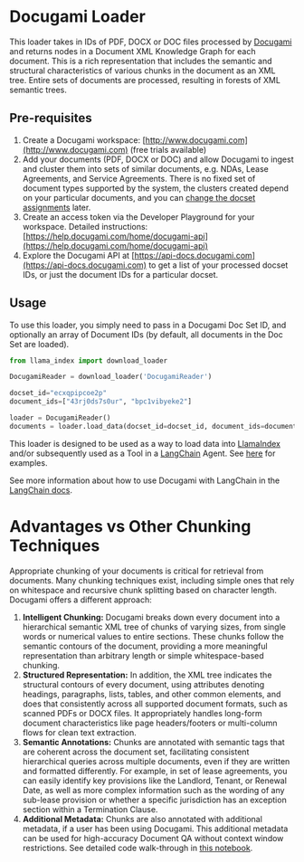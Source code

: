 # Docugami Loader

This loader takes in IDs of PDF, DOCX or DOC files processed by [Docugami](https://docugami.com) and returns nodes in a Document XML Knowledge Graph for each document. This is a rich representation that includes the semantic and structural characteristics of various chunks in the document as an XML tree. Entire sets of documents are processed, resulting in forests of XML semantic trees.

## Pre-requisites

1. Create a Docugami workspace: [http://www.docugami.com](http://www.docugami.com) (free trials available)
2. Add your documents (PDF, DOCX or DOC) and allow Docugami to ingest and cluster them into sets of similar documents, e.g. NDAs, Lease Agreements, and Service Agreements. There is no fixed set of document types supported by the system, the clusters created depend on your particular documents, and you can [change the docset assignments](https://help.docugami.com/home/working-with-the-doc-sets-view) later.
3. Create an access token via the Developer Playground for your workspace. Detailed instructions: [https://help.docugami.com/home/docugami-api](https://help.docugami.com/home/docugami-api)
4. Explore the Docugami API at [https://api-docs.docugami.com](https://api-docs.docugami.com) to get a list of your processed docset IDs, or just the document IDs for a particular docset. 

## Usage

To use this loader, you simply need to pass in a Docugami Doc Set ID, and optionally an array of Document IDs (by default, all documents in the Doc Set are loaded).

```python
from llama_index import download_loader

DocugamiReader = download_loader('DocugamiReader')

docset_id="ecxqpipcoe2p"
document_ids=["43rj0ds7s0ur", "bpc1vibyeke2"]

loader = DocugamiReader()
documents = loader.load_data(docset_id=docset_id, document_ids=document_ids)
```

This loader is designed to be used as a way to load data into [LlamaIndex](https://github.com/jerryjliu/gpt_index/tree/main/gpt_index) and/or subsequently used as a Tool in a [LangChain](https://github.com/hwchase17/langchain) Agent. See [here](https://github.com/emptycrown/llama-hub/tree/main) for examples.

See more information about how to use Docugami with LangChain in the [LangChain docs](https://python.langchain.com/docs/ecosystem/integrations/docugami).

# Advantages vs Other Chunking Techniques

Appropriate chunking of your documents is critical for retrieval from documents. Many chunking techniques exist, including simple ones that rely on whitespace and recursive chunk splitting based on character length. Docugami offers a different approach:

1.	**Intelligent Chunking:** Docugami breaks down every document into a hierarchical semantic XML tree of chunks of varying sizes, from single words or numerical values to entire sections. These chunks follow the semantic contours of the document, providing a more meaningful representation than arbitrary length or simple whitespace-based chunking.
2.	**Structured Representation:** In addition, the XML tree indicates the structural contours of every document, using attributes denoting headings, paragraphs, lists, tables, and other common elements, and does that consistently across all supported document formats, such as scanned PDFs or DOCX files. It appropriately handles long-form document characteristics like page headers/footers or multi-column flows for clean text extraction.
3.	**Semantic Annotations:** Chunks are annotated with semantic tags that are coherent across the document set, facilitating consistent hierarchical queries across multiple documents, even if they are written and formatted differently. For example, in set of lease agreements, you can easily identify key provisions like the Landlord, Tenant, or Renewal Date, as well as more complex information such as the wording of any sub-lease provision or whether a specific jurisdiction has an exception section within a Termination Clause.
4.	**Additional Metadata:** Chunks are also annotated with additional metadata, if a user has been using Docugami. This additional metadata can be used for high-accuracy Document QA without context window restrictions. See detailed code walk-through in [this notebook](https://github.com/docugami/llama-hub/blob/main/llama_hub/docugami/docugami.ipynb).